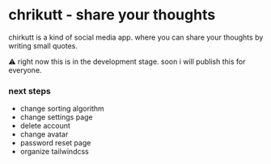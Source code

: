 # chrikutt - share your thoughts

chirkutt is a kind of social media app. where you can share your thoughts by writing small quotes.

:warning: right now this is in the development stage. soon i will publish this for everyone.

### next steps

- change sorting algorithm
- change settings page
- delete account
- change avatar
- password reset page
- organize tailwindcss
